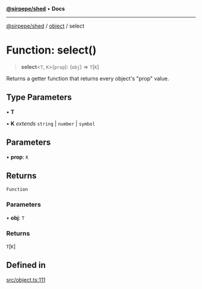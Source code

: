 [**@sirpepe/shed**](../../README.md) • **Docs**

***

[@sirpepe/shed](../../README.md) / [object](../README.md) / select

# Function: select()

> **select**\<`T`, `K`\>(`prop`): (`obj`) => `T`\[`K`\]

Returns a getter function that returns every object's "prop" value.

## Type Parameters

• **T**

• **K** *extends* `string` \| `number` \| `symbol`

## Parameters

• **prop**: `K`

## Returns

`Function`

### Parameters

• **obj**: `T`

### Returns

`T`\[`K`\]

## Defined in

[src/object.ts:111](https://github.com/SirPepe/shed/blob/36009fde0fee9ee53321ca81309876bbb49851e3/src/object.ts#L111)
